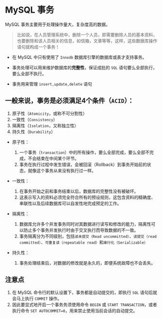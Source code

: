 # MySQL 事务

MySQL 事务主要用于处理操作量大，复杂度高的数据。

> 比如说，在人员管理系统中，删除一个人员，即需要删除人员的基本资料，也要删除和该人员相关的信息，如信箱，文章等等，这样，这些数据库操作语句就构成一个事务！

+ 在 MySQL 中只有使用了 `Innodb` 数据库引擎的数据库或表才支持事务。

+ 事务处理可以用来维护数据库的**完整性**，保证成批的 `SQL` 语句要么全部执行，要么全部不执行。

+ 事务用来管理 `insert,update,delete` 语句

## 一般来说，事务是必须满足4个条件（`ACID`）：

1. 原子性（`Atomicity`，或称不可分割性）
2. 一致性（`Consistency`）
3. 隔离性（`Isolation`，又称独立性）
4. 持久性（`Durability`）

+ 原子性：
    1. 一个事务（`transaction`）中的所有操作，要么全部完成，要么全部不完成，不会结束在中间某个环节。
    2. 事务在执行过程中发生错误，会被回滚（Rollback）到事务开始前的状态，就像这个事务从来没有执行过一样。

+ 一致性：
    1. 在事务开始之前和事务结束以后，数据库的完整性没有被破坏。
    2. 这表示写入的资料必须完全符合所有的预设规则，这包含资料的精确度、串联性以及后续数据库可以自发性地完成预定的工作。

+ 隔离性：
    1. 数据库允许多个并发事务同时对其数据进行读写和修改的能力，隔离性可以防止多个事务并发执行时由于交叉执行而导致数据的不一致。
    2. 事务隔离分为不同级别，包括`读未提交（Read uncommitted）`、`读提交（read committed）`、`可重复读（repeatable read）`和`串行化（Serializable）`

+ 持久性：
    1. 事务处理结束后，对数据的修改就是永久的，即便系统故障也不会丢失。

## 注意点

1. 在 MySQL 命令行的默认设置下，事务都是自动提交的，即执行 `SQL` 语句后就会马上执行 `COMMIT` 操作。
2. 因此要显式地开启一个事务务须使用命令 `BEGIN` 或 `START TRANSACTION`，或者执行命令 `SET AUTOCOMMIT=0`，用来禁止使用当前会话的自动提交。
